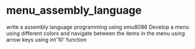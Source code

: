 # menu_assembly_language
write a assembly language programming using emu8086 
Develop a menu using different colors and navigate between the items in the menu using arrow keys using int'10' function
